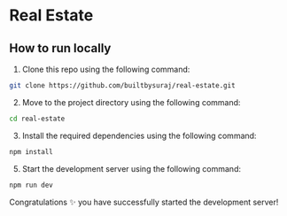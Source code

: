 # Real Estate

## How to run locally

1. Clone this repo using the following command:
```bash
git clone https://github.com/builtbysuraj/real-estate.git
```
2. Move to the project directory using the following command:
```bash
cd real-estate
```
3. Install the required dependencies using the following command:
```bash
npm install
```
5. Start the development server using the following command:
```bash
npm run dev
```
Congratulations ✨ you have successfully started the development server!
